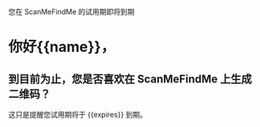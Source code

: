 您在 ScanMeFindMe 的试用期即将到期

<h1>你好{{name}}，</h1>
<h2>到目前为止，您是否喜欢在 ScanMeFindMe 上生成二维码？</h2>
<p>这只是提醒您试用期将于 {{expires}} 到期。</p>